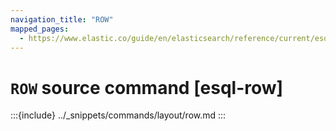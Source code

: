 ```yaml
---
navigation_title: "ROW"
mapped_pages:
  - https://www.elastic.co/guide/en/elasticsearch/reference/current/esql-commands.html#esql-row
---
```


# `ROW` source command [esql-row]

:::{include} ../_snippets/commands/layout/row.md
:::
